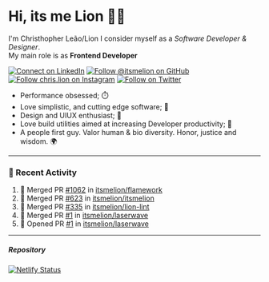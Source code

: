 # Hi, its me Lion 👋🦁

I'm Christhopher Leão/Lion
I consider myself as a _Software Developer & Designer_.<br/>My main role is as <b>Frontend Developer</b>
<br />

[![Connect on LinkedIn](https://img.shields.io/badge/--linkedin?label=LinkedIn&logo=LinkedIn&style=social)](https://www.linkedin.com/in/chrislion)
[![Follow @itsmelion on GitHub](https://img.shields.io/github/followers/itsmelion?label=follow%20%40itsmeLion&style=social)](https://github.com/itsmelion)
[![Follow chris.lion on Instagram](https://img.shields.io/badge/--instagram?label=@chris.lion&logo=Instagram&style=social)](https://instagram.com/chris.lion)
[![Follow on Twitter](https://img.shields.io/badge/--twitter?label=@ChrisLion_me&logo=Twitter&style=social)](https://twitter.com/chrislion_me)

- Performance obsessed; ⏱️
- Love simplistic, and cutting edge software; 📆
- Design and UIUX enthusiast; 🎨
- Love build utilities aimed at increasing Developer productivity; 🧰
- A people first guy. Valor human & bio diversity. Honor, justice and wisdom. 🌍

---
### 📰 Recent Activity

<!--START_SECTION:activity-->
1. 🎉 Merged PR [#1062](https://github.com/itsmelion/flamework/pull/1062) in [itsmelion/flamework](https://github.com/itsmelion/flamework)
2. 🎉 Merged PR [#623](https://github.com/itsmelion/itsmelion/pull/623) in [itsmelion/itsmelion](https://github.com/itsmelion/itsmelion)
3. 🎉 Merged PR [#335](https://github.com/itsmelion/lion-lint/pull/335) in [itsmelion/lion-lint](https://github.com/itsmelion/lion-lint)
4. 🎉 Merged PR [#1](https://github.com/itsmelion/laserwave/pull/1) in [itsmelion/laserwave](https://github.com/itsmelion/laserwave)
5. 💪 Opened PR [#1](https://github.com/itsmelion/laserwave/pull/1) in [itsmelion/laserwave](https://github.com/itsmelion/laserwave)
<!--END_SECTION:activity-->

___

##### Repository
[![Netlify Status](https://api.netlify.com/api/v1/badges/9e2e6136-1ab9-42fc-8d4e-188512d5d841/deploy-status)](https://app.netlify.com/sites/lion-portfolio/deploys)
